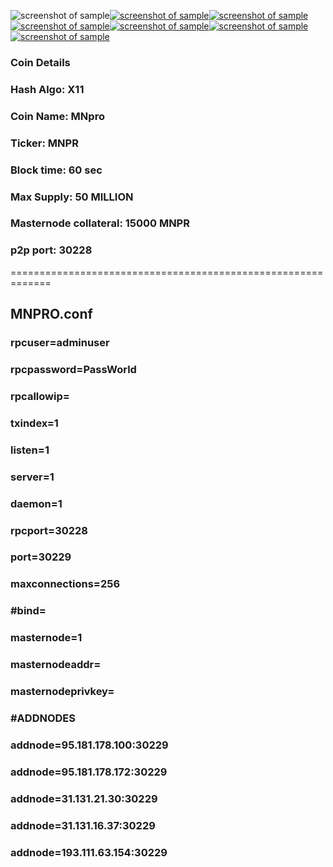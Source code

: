   ![screenshot of sample](http://mnpro.gq/img/about-img-1.gif)[![screenshot of sample](
https://cdn.discordapp.com/attachments/651853753019924520/655600972889980930/web140.png)](http://mnpro.gq/)[![screenshot of sample](
https://cdn.discordapp.com/attachments/651853753019924520/655601493218557952/POOL.png)](https://erex.io/account/signup/?ref=658)[![screenshot of sample](
https://cdn.discordapp.com/attachments/651853753019924520/655602215481901112/explorer.png)](https://openchains.info/coin/mnpro/blocks)[![screenshot of sample](
https://cdn.discordapp.com/attachments/651853753019924520/655602621368762390/discord.png)](https://discord.gg/SdYSTVw)[![screenshot of sample](
https://cdn.discordapp.com/attachments/651853753019924520/655603620292853760/twitter.png)](https://twitter.com/MnproServices)[![screenshot of sample](
https://cdn.discordapp.com/attachments/651853753019924520/655604362688593934/telegram.png)](https://t.me/mnproio) 


###  Coin Details
###  Hash Algo: X11
###  Coin Name: MNpro
###  Ticker: MNPR
###  Block time: 60 sec
###  Max Supply: 50 MILLION
###  Masternode collateral: 15000 MNPR
###  p2p port: 30228
=============================================================
## MNPRO.conf
###  rpcuser=adminuser
###  rpcpassword=PassWorld
###  rpcallowip=
###  txindex=1
###  listen=1
###  server=1
###  daemon=1
###  rpcport=30228
###  port=30229
###  maxconnections=256
###  #bind=
###  masternode=1
###  masternodeaddr=
###  masternodeprivkey=
###  #ADDNODES
###  addnode=95.181.178.100:30229
###  addnode=95.181.178.172:30229
###  addnode=31.131.21.30:30229
###  addnode=31.131.16.37:30229
###  addnode=193.111.63.154:30229

